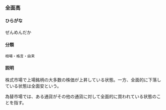 <div style="display:none;">

## [あ行](securities-terms?id=あ行)
## [か行](securities-terms?id=か行)
## [さ行](securities-terms?id=さ行)

</div>

### 全面高

#### ひらがな

ぜんめんだか

#### 分類

`相場・格言・由来`

#### 説明

株式市場で上場銘柄の大多数の株価が上昇している状態。一方、全面的に下落している状態は全面安という。
 
為替市場では、ある通貨がその他の通貨に対して全面的に買われている状態のことを指す。

<div style="display:none;">

## [た行](securities-terms?id=た行)
## [な行](securities-terms?id=な行)
## [は行](securities-terms?id=は行)
## [ま行](securities-terms?id=ま行)
## [や行](securities-terms?id=や行)
## [ら行](securities-terms?id=ら行)
## [わ行](securities-terms?id=わ行)
## [英数字・記号](securities-terms?id=英数字・記号)

</div>

